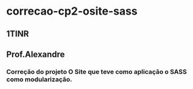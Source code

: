 # correcao-cp2-osite-sass
## 1TINR

## Prof.Alexandre

### Correção do projeto O Site que teve como aplicação o SASS como modularização.
